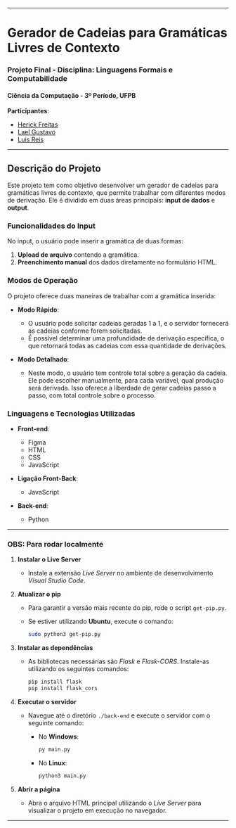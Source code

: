 
---

# Gerador de Cadeias para Gramáticas Livres de Contexto

### Projeto Final - Disciplina: Linguagens Formais e Computabilidade  
#### Ciência da Computação - 3º Período, UFPB

**Participantes**:  
- [Herick Freitas](https://github.com/Herickjf)  
- [Lael Gustavo](https://github.com/sunny-fellow)  
- [Luis Reis](https://github.com/LuisReis09)  

---

## Descrição do Projeto

Este projeto tem como objetivo desenvolver um gerador de cadeias para gramáticas livres de contexto, que permite trabalhar com diferentes modos de derivação. Ele é dividido em duas áreas principais: **input de dados** e **output**.

### Funcionalidades do Input

No input, o usuário pode inserir a gramática de duas formas:
1. **Upload de arquivo** contendo a gramática.
2. **Preenchimento manual** dos dados diretamente no formulário HTML.

### Modos de Operação

O projeto oferece duas maneiras de trabalhar com a gramática inserida:

- **Modo Rápido**:
  - O usuário pode solicitar cadeias geradas 1 a 1, e o servidor fornecerá as cadeias conforme forem solicitadas.
  - É possível determinar uma profundidade de derivação específica, o que retornará todas as cadeias com essa quantidade de derivações.

- **Modo Detalhado**:
  - Neste modo, o usuário tem controle total sobre a geração da cadeia. Ele pode escolher manualmente, para cada variável, qual produção será derivada. Isso oferece a liberdade de gerar cadeias passo a passo, com total controle sobre o processo.

### Linguagens e Tecnologias Utilizadas

- **Front-end**:
  - Figma
  - HTML
  - CSS
  - JavaScript

- **Ligação Front-Back**:
  - JavaScript

- **Back-end**:
  - Python

---

### **OBS: Para rodar localmente**

1. **Instalar o Live Server**  
   - Instale a extensão *Live Server* no ambiente de desenvolvimento *Visual Studio Code*.

2. **Atualizar o pip**  
   - Para garantir a versão mais recente do pip, rode o script `get-pip.py`.  
   - Se estiver utilizando **Ubuntu**, execute o comando:

     ```bash
     sudo python3 get-pip.py
     ```

3. **Instalar as dependências**  
   - As bibliotecas necessárias são *Flask* e *Flask-CORS*. Instale-as utilizando os seguintes comandos:

     ```bash
     pip install flask
     pip install flask_cors
     ```

4. **Executar o servidor**  
   - Navegue até o diretório `./back-end` e execute o servidor com o seguinte comando:
   
     - No **Windows**:

       ```bash
       py main.py
       ```

     - No **Linux**:

       ```bash
       python3 main.py
       ```

5. **Abrir a página**  
   - Abra o arquivo HTML principal utilizando o *Live Server* para visualizar o projeto em execução no navegador.

---
